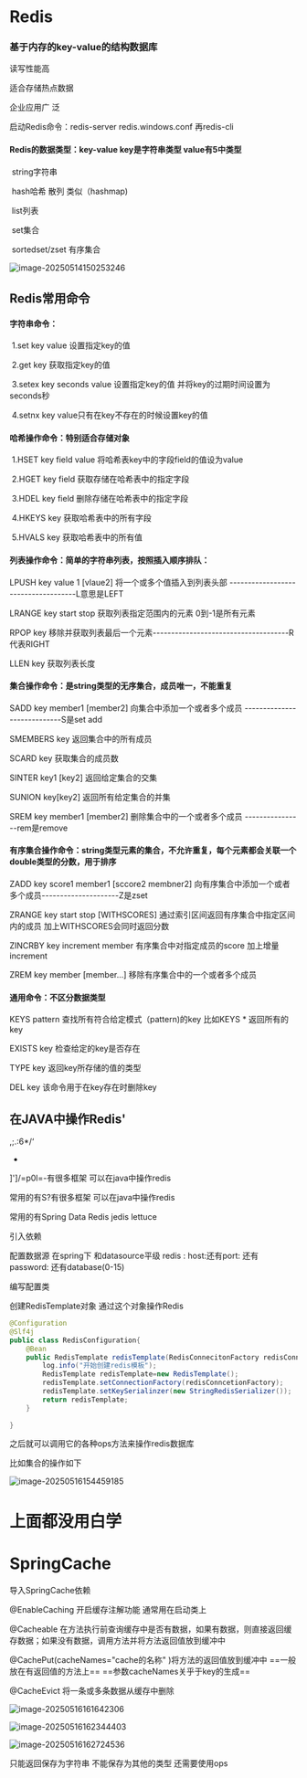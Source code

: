 # Redis 

### 基于内存的key-value的结构数据库

读写性能高

适合存储热点数据  

企业应用广 泛

启动Redis命令：redis-server redis.windows.conf  再redis-cli



#### Redis的数据类型：key-value key是字符串类型 value有5中类型

​	string字符串

​	hash哈希 散列 类似（hashmap) 

​	list列表

​	set集合

​	sortedset/zset 有序集合

![image-20250514150253246](C:\Users\Administrator\Desktop\redis.assets\image-20250514150253246.png)

## Redis常用命令

#### 字符串命令：

​	1.set key value 设置指定key的值

​	2.get key 获取指定key的值

​	3.setex key seconds value 设置指定key的值 并将key的过期时间设置为seconds秒 

​	4.setnx key value只有在key不存在的时候设置key的值

#### 哈希操作命令：特别适合存储对象

​	1.HSET key field value 将哈希表key中的字段field的值设为value

​	2.HGET key field 获取存储在哈希表中的指定字段

​	3.HDEL key field 删除存储在哈希表中的指定字段

​	4.HKEYS key 获取哈希表中的所有字段

​	 5.HVALS key 获取哈希表中的所有值

#### 列表操作命令：简单的字符串列表，按照插入顺序排队：

LPUSH key value 1 [vlaue2] 将一个或多个值插入到列表头部         ------------------------------------L意思是LEFT

LRANGE key start stop 获取列表指定范围内的元素 0到-1是所有元素

RPOP key 移除并获取列表最后一个元素-------------------------------------R代表RIGHT

LLEN key 获取列表长度

#### 集合操作命令：是string类型的无序集合，成员唯一，不能重复

SADD key member1 [member2] 向集合中添加一个或者多个成员 ----------------------------S是set  add 

SMEMBERS key 返回集合中的所有成员

SCARD key 获取集合的成员数 

SINTER key1 [key2] 返回给定集合的交集

SUNION key[key2] 返回所有给定集合的并集

SREM key member1 [member2] 删除集合中的一个或者多个成员 ----------------rem是remove

#### 有序集合操作命令：string类型元素的集合，不允许重复，每个元素都会关联一个double类型的分数，用于排序

ZADD  key score1 member1 [sccore2 membner2] 向有序集合中添加一个或者多个成员---------------------Z是zset

ZRANGE  key start stop [WITHSCORES] 通过索引区间返回有序集合中指定区间内的成员 加上WITHSCORES会同时返回分数

ZINCRBY key increment member 有序集合中对指定成员的score 加上增量increment

ZREM key member [member...] 移除有序集合中的一个或者多个成员

#### 通用命令：不区分数据类型

KEYS pattern 查找所有符合给定模式（pattern)的key  比如KEYS * 返回所有的key

EXISTS key 检查给定的key是否存在

TYPE key  返回key所存储的值的类型

DEL key 该命令用于在key存在时删除key



## 在JAVA中操作Redis'

,;.:6*/‘



+
]']/=p0l=-有很多框架 可以在java中操作redis

常用的有S?有很多框架 可以在java中操作redis

常用的有Spring Data Redis  jedis lettuce



引入依赖  

配置数据源  在spring下 和datasource平级 redis : host:还有port: 还有password: 还有database(0-15)

编写配置类 

创建RedisTemplate对象 通过这个对象操作Redis

```JAVA
@Configuration
@Slf4j
public class RedisConfiguration{
    @Bean
    public RedisTemplate redisTemplate(RedisConnecitonFactory redisConnectionFactory){
        log.info("开始创建redis模板");
        RedisTemplate redisTemplate=new RedisTemplate();
        redisTemplate.setConnectionFactory(redisConncetionFactory);
        redisTemplate.setKeySerialinzer(new StringRedisSerializer());
        return redisTemplate;
    }
   
}
```

之后就可以调用它的各种ops方法来操作redis数据库

比如集合的操作如下

![image-20250516154459185](C:\Users\Administrator\Desktop\rediss\redis.assets\image-20250516154459185.png)

# 上面都没用白学

# SpringCache

导入SpringCache依赖

@EnableCaching 开启缓存注解功能 通常用在启动类上

@Cacheable 在方法执行前查询缓存中是否有数据，如果有数据，则直接返回缓存数据；如果没有数据，调用方法并将方法返回值放到缓冲中

@CachePut(cacheNames="cache的名称" )将方法的返回值放到缓冲中    ==一般放在有返回值的方法上==        ==参数cacheNames关乎于key的生成==

@CacheEvict 将一条或多条数据从缓存中删除

![image-20250516161642306](C:\Users\Administrator\Desktop\rediss\redis.assets\image-20250516161642306.png)

![image-20250516162344403](C:\Users\Administrator\Desktop\rediss\redis.assets\image-20250516162344403.png)

![image-20250516162724536](C:\Users\Administrator\Desktop\rediss\redis.assets\image-20250516162724536.png)

只能返回保存为字符串 不能保存为其他的类型 还需要使用ops

